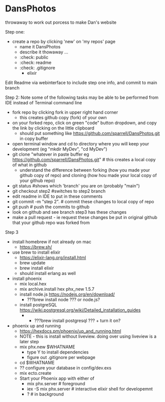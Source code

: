# DansPhotos
throwaway to work out porcess to make Dan's website

Step one:
- create a repo by clicking 'new' on 'my repos' page
   - name it DansPhotos
   - describe it thowaway ...
   - :check: public
   - :check: readme
   - :check: .gitignore
      - elixir

Edit Readme via webinterface to include step one info, and commit to main branch

Step 2:
Note some of the following tasks may be able to be performed from IDE instead of Terminal command line
- fork repo by clicking fork in upper right hand corner
   + this creates github copy (fork) of your own
- on your forked repo, click on green "code" button dropdown, and copy the link by clicking on the little clipboard
   + should put something like https://github.com/sparrell/DansPhotos.git in copy buffer
- open terminal window and cd to directory where you will keep your development (eg "mkdir MyDev", "cd MyDev")
- git clone "whatever in paste buffer eg https://github.com/sparrell/DansPhotos.git" # this creates a local copy of what in github
   + understand the difference between forking (how you made your github copy of repo) and cloning (how hou made your local copy of your github repo)
- git status #shows which 'branch' you are on (probably "main")
- git checkout step2 #switches to step2 branch
- edit readme in IDE to put in these comments
- git commit -m "step 2". # commit these changes to local copy of repo
- git push # push the commits to github
- look on github and see branch step3 has these changes
- make a pull request - ie request these changes be put in original github that your github repo was forked from

Step 3
- install homebrew if not already on mac
   * https://brew.sh/
- use brew to install elixir
   * https://elixir-lang.org/install.html
   * brew update
   * brew install elixir
   * should install erlang as well
- install phoenix
   * mix local.hex
   * mix archive.install hex phx_new 1.5.7
   * install node.js https://nodejs.org/en/download/
      - ???brew install node ??? or node.js?
   * install postgreSQL https://wiki.postgresql.org/wiki/Detailed_installation_guides
      - * ???brew install postgresql ??? + turn it on?
- phoenix up and running
   * https://hexdocs.pm/phoenix/up_and_running.html
   * NOTE - this is install without liveview. doing over using liveview is a later step
   * mix phx.new $WHATNAME
      - type Y to install dependencies
      - figure out .gitignore per webpage
   * cd $WHATNAME
   * ?? configure your database in config/dev.exs
   * mix ecto.create
   * Start your Phoenix app with either of
      - mix phx.server # foreground
      - iex -S mix phx.server # interactive elixir shell for developemnt
      - ? # in background
